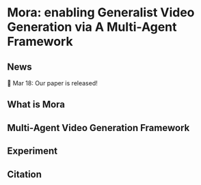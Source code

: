 # Mora: enabling Generalist Video Generation via A Multi-Agent Framework

## News

🚀️ Mar 18: Our paper is released!

## What is Mora

## Multi-Agent Video Generation Framework

## Experiment

## Citation
